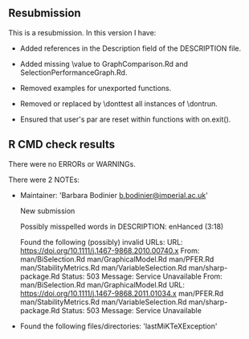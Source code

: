## Resubmission

This is a resubmission. In this version I have: 

* Added references in the Description field of the DESCRIPTION file.

* Added missing \value to GraphComparison.Rd and SelectionPerformanceGraph.Rd.

* Removed examples for unexported functions.

* Removed or replaced by \donttest all instances of \dontrun.

* Ensured that user's par are reset within functions with on.exit(). 


## R CMD check results

There were no ERRORs or WARNINGs.

There were 2 NOTEs:
* Maintainer: 'Barbara Bodinier <b.bodinier@imperial.ac.uk>'
  
  New submission
  
  Possibly misspelled words in DESCRIPTION:
    enHanced (3:18)
  
  Found the following (possibly) invalid URLs:
    URL: https://doi.org/10.1111/j.1467-9868.2010.00740.x
      From: man/BiSelection.Rd
            man/GraphicalModel.Rd
            man/PFER.Rd
            man/StabilityMetrics.Rd
            man/VariableSelection.Rd
            man/sharp-package.Rd
      Status: 503
      Message: Service Unavailable
      From: man/BiSelection.Rd
            man/GraphicalModel.Rd
    URL: https://doi.org/10.1111/j.1467-9868.2011.01034.x
            man/PFER.Rd
            man/StabilityMetrics.Rd
            man/VariableSelection.Rd
            man/sharp-package.Rd
      Status: 503
      Message: Service Unavailable
*   Found the following files/directories:
    'lastMiKTeXException'
